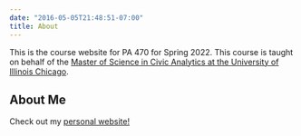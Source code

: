 ```yaml
---
date: "2016-05-05T21:48:51-07:00"
title: About
---
```


This is the course website for PA 470 for Spring 2022. This course is taught on behalf of the [Master of Science in Civic Analytics at the University of Illinois Chicago](https://cuppa.uic.edu/academics/pa/pa-programs/master-of-science-in-civic-analytics/).

## About Me

Check out my [personal website!](https://erhla.github.io/)
